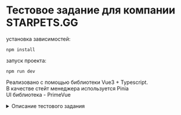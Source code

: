 # Тестовое задание для компании STARPETS.GG

установка зависимостей:
```
npm install
```
запуск проекта:
```
npm run dev
```
Реализовано с помощью библиотеки Vue3 + Typescript.<br/>
В качестве стейт менеджера используется Pinia<br/>
UI библиотека - PrimeVue<br/>

<details>

<summary>Описание тестового задания</summary>

## Задание: SPA для конвертирования валют

Написать SPA для конвертирования валют. В приложении должен быть хедер и 2 страницы:

В хедере должны быть ссылки на 2 страницы “Главная” (/) и “Конвертация” (/convert) и Dropdown с выбором основной валюты сайта.
На главной странице должны отображаться курсы валют по отношению к основной валюте сайта, если основная валюта RUB, то пользователь видит, что 1 USD = 91.45 RUB, 1 EUR = 101.74 RUB.
На странице конвертации должна быть форма, состоящая из 2 строк, в каждой строке должен быть Dropdown с выбором валюты и числовой Input. В каждом Dropdown должна, по умолчанию, быть выбрана 1 из валют. При изменении, в любом из двух Input, значения, автоматом конвертировать и изменять в другом Input значение. Например, если в верхнем Dropdown выбрана валюта RUB, а в нижнем USD, пользователь вводить значений 1000 в верхний Input, то в нижнем Input, должно обновится значение на 10.94. Все значение при переводе, округлять до 2 знаков. Как референс, можно использовать конвертацию валют в Google.
Примечание:
Курсы валют можете получать с этого API GET https://status.neuralgeneration.com/api/currency, либо можете использовать любое открытое API из интернета.
Для реализации приложения использовать фреймворк Vue3 и любые библиотеки, которые вы посчитаете нужными.
На сайт добавить поддержку 3 валют USD, EUR, RUB.
Дизайн остаётся на ваше усмотрение, приветствуется разделение на компоненты и налаживание хороших связей между ними.
Будет плюсом добавление проверок в Input и отображение ошибок, например, когда человек вводит текстовые значения.

</details>
